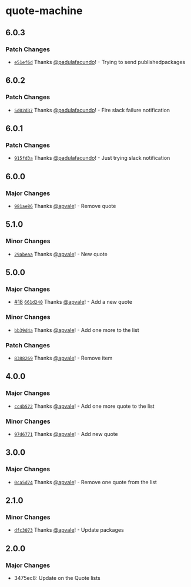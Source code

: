 # quote-machine

## 6.0.3

### Patch Changes

- [`e51ef6d`](https://github.com/apvale/quote-machine/commit/e51ef6d2e0d501db5c343baf5606821542ace03f) Thanks [@padulafacundo](https://github.com/padulafacundo)! - Trying to send publishedpackages

## 6.0.2

### Patch Changes

- [`5d02d37`](https://github.com/apvale/quote-machine/commit/5d02d370decdb60b7652760fd575b25ffa7833fa) Thanks [@padulafacundo](https://github.com/padulafacundo)! - Fire slack failure notification

## 6.0.1

### Patch Changes

- [`915fd3a`](https://github.com/apvale/quote-machine/commit/915fd3a9603376ca7d874c13b40c7ffc6ed28f7e) Thanks [@padulafacundo](https://github.com/padulafacundo)! - Just trying slack notification

## 6.0.0

### Major Changes

- [`981ae86`](https://github.com/apvale/quote-machine/commit/981ae86b8af20626403255268f95239157fc0522) Thanks [@apvale](https://github.com/apvale)! - Remove quote

## 5.1.0

### Minor Changes

- [`29abeaa`](https://github.com/apvale/quote-machine/commit/29abeaa478d2d9d10329f79b279cf66a87c3152a) Thanks [@apvale](https://github.com/apvale)! - New quote

## 5.0.0

### Major Changes

- [#18](https://github.com/apvale/quote-machine/pull/18) [`661d240`](https://github.com/apvale/quote-machine/commit/661d2400f98d00a3dc6ac53a695e3468117a99cc) Thanks [@apvale](https://github.com/apvale)! - Add a new quote

### Minor Changes

- [`bb39d4a`](https://github.com/apvale/quote-machine/commit/bb39d4a4385de02a8ed363f924be9a197dae3697) Thanks [@apvale](https://github.com/apvale)! - Add one more to the list

### Patch Changes

- [`8388269`](https://github.com/apvale/quote-machine/commit/83882696dee701f1583d4c04dd99975db8c286ea) Thanks [@apvale](https://github.com/apvale)! - Remove item

## 4.0.0

### Major Changes

- [`cc4b572`](https://github.com/apvale/quote-machine/commit/cc4b5721ba28d00c6cde30537cd4f267ccf513ad) Thanks [@apvale](https://github.com/apvale)! - Add one more quote to the list

### Minor Changes

- [`97d6771`](https://github.com/apvale/quote-machine/commit/97d6771d38056bc46357acfc5e44af51d4e50cd4) Thanks [@apvale](https://github.com/apvale)! - Add new quote

## 3.0.0

### Major Changes

- [`0ca5d74`](https://github.com/apvale/quote-machine/commit/0ca5d744eee01b1d74f6900a962ff32ce75256d4) Thanks [@apvale](https://github.com/apvale)! - Remove one quote from the list

## 2.1.0

### Minor Changes

- [`dfc3073`](https://github.com/apvale/quote-machine/commit/dfc307380f0423d2cbd3e342bdb17b9e9ed87e80) Thanks [@apvale](https://github.com/apvale)! - Update packages

## 2.0.0

### Major Changes

- 3475ec8: Update on the Quote lists
